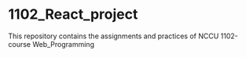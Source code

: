 # 1102_React_project
This repository contains the assignments and practices of NCCU 1102-course Web_Programming
